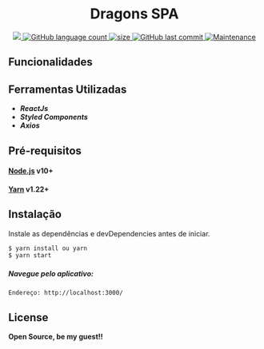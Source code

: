 <h1 align="center">Dragons SPA</h1>
<p align="center">
  <a href="https://github.com/larissapissurno/dragons-spa#readme">
    <img src="https://img.shields.io/badge/version-1.0.0-blue.svg?cacheSeconds=2592000"/>
  </a>

  <a href="https://github.com/larissapissurno/dragons-spa#readme">
    <img alt="GitHub language count" src="https://img.shields.io/github/languages/count/larissapissurno/dragons-spa"/>
  </a>

  <a href="https://github.com/larissapissurno/dragons-spa#readme">
    <img alt="size" src="https://img.shields.io/github/repo-size/larissapissurno/dragons-spa"/>
  </a>

  <a href="https://github.com/larissapissurno/dragons-spa/commits/master">
    <img alt="GitHub last commit" src="https://img.shields.io/github/last-commit/larissapissurno/dragons-spa">
  </a>

  <a href="https://github.com/larissapissurno/dragons-spa/graphs/commit-activity">
    <img alt="Maintenance" src="https://img.shields.io/badge/Maintained%3F-yes-green.svg" target="https://github.com/larissapissurno/dragons-spa#readme" />
  </a>
</p>

## Funcionalidades

## Ferramentas Utilizadas

- **_ReactJs_**
- **_Styled Components_**
- **_Axios_**

## Pré-requisitos

#### [Node.js](https://nodejs.org/) v10+

#### [Yarn](https://classic.yarnpkg.com/lang/en/) v1.22+

## Instalação

Instale as dependências e devDependencies antes de iniciar.

```sh
$ yarn install ou yarn
$ yarn start
```

##### Navegue pelo aplicativo:

    Endereço: http://localhost:3000/

## License

**Open Source, be my guest!!**
